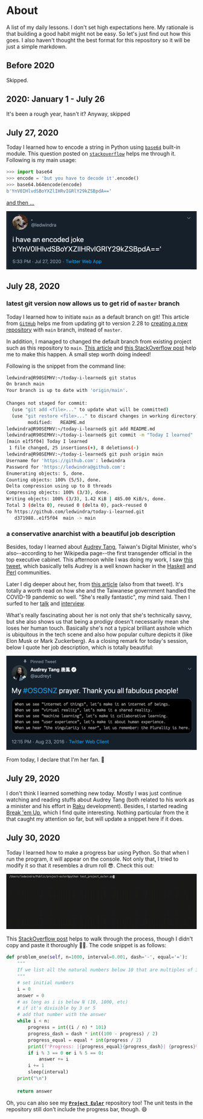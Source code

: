# About
A list of my daily lessons. I don't set high expectations here. My rationale is that building a good habit might not be easy. So let's just find out how this goes. I also haven't thought the best format for this repository so it will be just a simple markdown.

## Before 2020
Skipped.

## 2020: January 1 - July 26
It's been a rough year, hasn't it? Anyway, skipped

## July 27, 2020
Today I learned how to encode a string in Python using [`base64`](https://docs.python.org/3/library/base64.html) built-in module. This question posted on [`stackoverflow`](https://stackoverflow.com/questions/8908287/why-do-i-need-b-to-encode-a-string-with-base64) helps me through it. Following is my main usage:

```python
>>> import base64
>>> encode = 'but you have to decode it'.encode()
>>> base64.b64encode(encode)
b'YnV0IHlvdSBoYXZlIHRvIGRlY29kZSBpdA=='
```

[and then ...](https://twitter.com/ledwindra/status/1287697628268879877)

![i-have-an-encoded-joke](img/i-have-an-encoded-joke.png)

## July 28, 2020

### latest git version now allows us to get rid of `master` branch
Today I learned how to initiate `main` as a default branch on git! This article from [`GitHub`](https://github.blog/2020-07-27-highlights-from-git-2-28/#introducing-init-defaultbranch) helps me from updating git to version 2.28 to [creating a new repository](https://github.com/ledwindra/change-main-branch) with `main` branch, instead of `master`.

In addition, I managed to changed the default branch from existing project such as this repository  to `main`. [This article](https://www.hanselman.com/blog/EasilyRenameYourGitDefaultBranchFromMasterToMain.aspx) and [this StackOverflow post](https://stackoverflow.com/questions/2003505/how-do-i-delete-a-git-branch-locally-and-remotely) help me to make this happen. A small step worth doing indeed!

Following is the snippet from the command line:

```bash
ledwindra@R90SEMHV:~/today-i-learned$ git status
On branch main
Your branch is up to date with 'origin/main'.

Changes not staged for commit:
  (use "git add <file>..." to update what will be committed)
  (use "git restore <file>..." to discard changes in working directory)
        modified:   README.md
ledwindra@R90SEMHV:~/today-i-learned$ git add README.md 
ledwindra@R90SEMHV:~/today-i-learned$ git commit -m "Today I learned"
[main e1f5f04] Today I learned
 1 file changed, 25 insertions(+), 8 deletions(-)
ledwindra@R90SEMHV:~/today-i-learned$ git push origin main
Username for 'https://github.com': ledwindra
Password for 'https://ledwindra@github.com': 
Enumerating objects: 5, done.
Counting objects: 100% (5/5), done.
Delta compression using up to 8 threads
Compressing objects: 100% (3/3), done.
Writing objects: 100% (3/3), 1.42 KiB | 485.00 KiB/s, done.
Total 3 (delta 0), reused 0 (delta 0), pack-reused 0
To https://github.com/ledwindra/today-i-learned.git
   d371988..e1f5f04  main -> main
```

### a conservative anarchist with a beautiful job description
Besides, today I learned about [Audrey Tang](https://en.wikipedia.org/wiki/Audrey_Tang), Taiwan's Digital Minister, who's also--according to her Wikipedia page--the first transgender official in the top executive cabinet. This afternoon while I was doing my work, I saw [this tweet](https://twitter.com/hardmaru/status/1288009848102113280), which basically tells Audrey is a well known hacker in the [Haskell](https://www.haskell.org/) and [Perl](https://www.perl.org/) communities.

Later I dig deeper about her, from [this article](https://www.wired.com/story/how-taiwans-unlikely-digital-minister-hacked-the-pandemic/) (also from that tweet). It's totally a worth read on how she and the Taiwanese government handled the COVID-19 pandemic so well. "She's really fantastic", my mind said. Then I surfed to her [talk](https://www.youtube.com/watch?v=LscTx6DHh9I) and [interview](https://www.youtube.com/watch?v=IZ2N3tF4W_k).

What's really fascinating about her is not only that she's technically savvy, but she also shows us that being a prodigy doesn't necessarily mean she loses her human touch. Basically she's not a typical brilliant asshole which is ubiquitous in the tech scene and also how popular culture depicts it (like Elon Musk or Mark Zuckerberg). As a closing remark for today's session, below I quote her job description, which is totally beautiful:

![audrey-tang-job-desc](img/audrey-tang-job-desc.png)

From today, I declare that I'm her fan. 🥰

## July 29, 2020
I don't think I learned something new today. Mostly I was just continue watching and reading stuffs about Audrey Tang (both related to his work as a minister and his effort in [Raku](https://raku.org/) development). Besides, I started reading [Break 'em Up](https://www.goodreads.com/book/show/51176626-break-em-up), which I find quite interesting. Nothing particular from the it that caught my attention so far, but will update a snippet here if it does.

## July 30, 2020
Today I learned how to make a progress bar using Python. So that when I run the program, it will appear on the console. Not only that, I tried to modify it so that it resembles a drum roll 😎. Check this out:

![progress-bar](img/progress-bar.gif)

This [StackOverflow post](https://stackoverflow.com/questions/3173320/text-progress-bar-in-the-console) helps to walk through the process, though I didn't copy and paste it thoroughly 🙏🏽. The code snippet is as follows:

```python
def problem_one(self, n=1000, interval=0.001, dash='-', equal='='):
    """
    If we list all the natural numbers below 10 that are multiples of 3 or 5, we get 3, 5, 6 and 9. The sum of these multiples is 23. Find the sum of all the multiples of 3 or 5 below 1000.
    """
    # set initial numbers
    i = 0
    answer = 0
    # as long as i is below N (10, 1000, etc)
    # if it's divisible by 3 or 5
    # add that number with the answer
    while i < n:
        progress = int((i / n) * 101)
        progress_dash = dash * int((100 - progress) / 2)
        progress_equal = equal * int(progress / 2)
        print(f'Progress: |{progress_equal}{progress_dash}| {progress}%', end='\r')
        if i % 3 == 0 or i % 5 == 0:
            answer += i
        i += 1
        sleep(interval)
    print("\n")
    
    return answer
```

 Oh, you can also see my [<strong>`Project Euler`</strong>](https://github.com/ledwindra/project-euler) repository too! The unit tests in the repository still don't include the progress bar, though. 😄